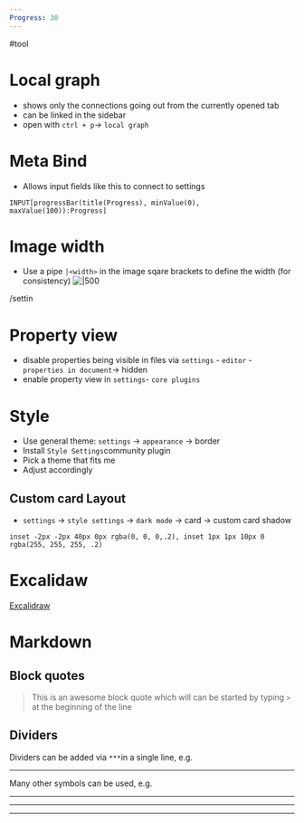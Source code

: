 ```yaml
---
Progress: 30
---
```

#tool 
# Local graph
- shows only the connections going out from the currently opened tab
- can be linked in the sidebar
- open with `ctrl + p`-> `local graph`

# Meta Bind 
- Allows input fields like this to connect to settings
```meta-bind
INPUT[progressBar(title(Progress), minValue(0), maxValue(100)):Progress]
```

# Image width
- Use a pipe `|<width>` in the image sqare brackets to define the width (for consistency)
![|500](https://picsum.photos/536/354)

/settin
# Property view
- disable properties being visible in files via `settings` - `editor` - `properties in document`-> hidden
- enable property view in `settings`- `core plugins`

# Style
- Use general theme: `settings` -> `appearance` -> border
- Install `Style Settings`community plugin
- Pick a theme that fits me
- Adjust accordingly
## Custom card Layout
- `settings` -> `style settings` -> `dark mode` -> card -> custom card shadow
```
inset -2px -2px 40px 0px rgba(0, 0, 0,.2), inset 1px 1px 10px 0 rgba(255, 255, 255, .2) 
```

# Excalidaw
[Excalidraw](https://github.com/zsviczian/obsidian-excalidraw-plugin)

# Markdown
## Block quotes
> This is an awesome block quote which will can be started by typing `>` at the beginning of the line

## Dividers
Dividers can be added via `***`in a single line, e.g.

***

Many other symbols can be used, e.g. 
- - - 
___
---